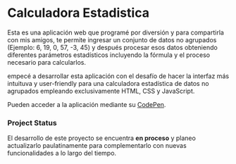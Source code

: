# Calculadora Estadistica

Esta es una aplicación web que programé por diversión y para compartirla con mis amigos, te permite ingresar un conjunto de datos no agrupados (Ejemplo: 6, 19, 0, 57, -3, 45) y después procesar esos datos obteniendo diferentes parámetros estadísticos incluyendo la fórmula y el proceso necesario para calcularlos.

empecé a desarrollar esta aplicación con el desafío de hacer la interfaz más intuituva y user-friendly para una calculadora estadística de datos no agrupados empleando exclusivamente HTML, CSS y JavaScript.

Pueden acceder a la aplicación mediante su [CodePen](https://codepen.io/andresprza/full/yLvXqXG).

### Project Status

El desarrollo de este proyecto se encuentra **en proceso** y planeo actualizarlo paulatinamente para complementarlo con nuevas funcionalidades a lo largo del tiempo.
